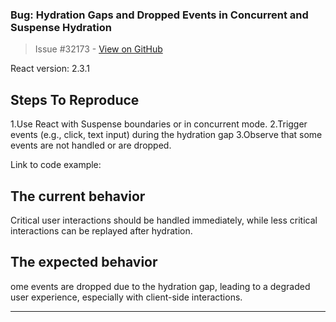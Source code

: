 ### Bug: Hydration Gaps and Dropped Events in Concurrent and Suspense Hydration

> Issue #32173 - [View on GitHub](https://github.com/facebook/react/issues/32173)

<!--
 There is a delay between calling createRoot or createSyncRoot and committing the hydrated tree, leading to gaps in rendering. During these gaps, events issued on dehydrated DOM nodes are dropped. This issue is more prominent in batched and concurrent modes, where there are delays in starting the render or during yielding. For Suspense boundaries, Partial Hydration also introduces gaps between rendering levels. This problem prevents certain user events from being handled correctly until after the tree is fully hydrated.
-->

React version: 2.3.1

## Steps To Reproduce

1.Use React with Suspense boundaries or in concurrent mode.
2.Trigger events (e.g., click, text input) during the hydration gap
3.Observe that some events are not handled or are dropped.

<!--
  <!DOCTYPE html>
<html lang="en">
<head>
  <meta charset="UTF-8">
  <meta name="viewport" content="width=device-width, initial-scale=1.0">
  <title>Hydration Gap Example</title>
  <script src="https://unpkg.com/react@18/umd/react.development.js"></script>
  <script src="https://unpkg.com/react-dom@18/umd/react-dom.development.js"></script>
</head>
<body>
  <div id="root"></div>

  <script type="text/javascript">
    const { useState, useEffect } = React;

    // Simulate a delay in rendering (such as in Concurrent Mode or Suspense boundaries)
    const DelayedComponent = () => {
      const [hydrated, setHydrated] = useState(false);

      // Simulate the hydration process
      useEffect(() => {
        setTimeout(() => {
          setHydrated(true);
        }, 3000); // Delay for 3 seconds (simulating hydration gap)
      }, []);

      // Handle a click event that will be missed during the hydration gap
      const handleClick = () => {
        alert("Button clicked!");
      };

      if (!hydrated) {
        // Show a placeholder or loading state while waiting for hydration
        return <div>Loading...</div>;
      }

      // This button will miss the first click event if clicked before hydration is done
      return (
        <div>
          <button onClick={handleClick}>Click me!</button>
        </div>
      );
    };

    const App = () => {
      return (
        <div>
          <h1>Hydration Gap Example</h1>
          <DelayedComponent />
        </div>
      );
    };

    // Initially render the component server-side (SSRed content)
    ReactDOM.hydrate(<App />, document.getElementById('root'));

    // Simulate a client-side hydration
    document.addEventListener('DOMContentLoaded', () => {
      ReactDOM.hydrate(<App />, document.getElementById('root'));
    });
  </script>
</body>
</html>



Steps to Reproduce the Bug:
Initial Render:

The page renders with the message "Loading..." and the button appears after a 3-second delay. During this period, the component is "not hydrated."
User Interaction:

If the user clicks the button before the component is hydrated (within the 3-second delay), the event will be dropped or missed because the button is still in the "dehydrated" state.
Component Hydration:

After the delay, the component becomes hydrated and ready to handle events properly. Any further clicks will work as expected.


-->

Link to code example:

<!--
  import React, { useState, useEffect } from 'react';
import ReactDOM from 'react-dom';

// Simulate a delay in rendering (such as in Concurrent Mode or Suspense boundaries)
const DelayedComponent = () => {
  const [hydrated, setHydrated] = useState(false);

  // Simulate the hydration process
  useEffect(() => {
    setTimeout(() => {
      setHydrated(true);
    }, 3000); // Delay for 3 seconds (simulating hydration gap)
  }, []);

  // Handle a click event that will be missed during the hydration gap
  const handleClick = () => {
    alert("Button clicked!");
  };

  if (!hydrated) {
    // Show a placeholder or loading state while waiting for hydration
    return <div>Loading...</div>;
  }

  // This button will miss the first click event if clicked before hydration is done
  return (
    <div>
      <button onClick={handleClick}>Click me!</button>
    </div>
  );
};

const App = () => {
  return (
    <div>
      <h1>Hydration Gap Example</h1>
      <DelayedComponent />
    </div>
  );
};

// Initially render the component server-side (SSRed content)
ReactDOM.hydrate(<App />, document.getElementById('root'));

// For the sake of example, simulating a client-side hydration
document.addEventListener('DOMContentLoaded', () => {
  ReactDOM.hydrate(<App />, document.getElementById('root'));
});

-->

## The current behavior
Critical user interactions should be handled immediately, while less critical interactions can be replayed after hydration.

## The expected behavior
ome events are dropped due to the hydration gap, leading to a degraded user experience, especially with client-side interactions.


---

